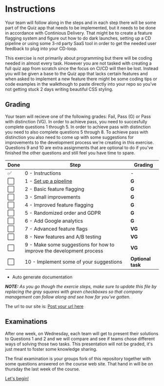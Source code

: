 # Instructions
Your team will follow along in the steps and in each step there will be some part of the Quiz app that needs to be implemented, but it needs to be done in accordance with Continious Delivery. That might be to create a feature flagging system and figure out how to do dark launches, setting up a CD pipeline or using some 3-rd party SaaS tool in order to get the needed user feedback to plug into your CD-loop.

This exercise is not primarily about programming but there will be coding needed in almost every task. However you are not tasked with creating a full quiz app from scratch since the focus on CI/CD will then be lost. Instead you will be given a base to the Quiz app that lacks certain features and when asked to implement a new feature there might be some coding tips or code examples in the walkthough to paste directly into your repo so you've not getting stuck 2 days writing beautiful CSS styling.

## Grading
Your team will recieve one of the following grades: Fail, Pass (G) or Pass with distinction (VG). In order to achieve pass, you need to succesfully complete questions 1 through 5. In order to achieve pass with distinction you need to also complete questions 5 through 8. To achieve pass with distinction you also need to come up with some suggestions for improvements to the development process we're creating in this exercise. Questions 9 and 10 are extra assignments that are optional to do if you've finished the other questions and still feel you have time to spare.

Done | Step | Grading
--- | --- | ---
✅ | 0 - Instructions | -
⬜ | 1 - [Set up a pipeline](1-pipeline.md) | **G**
⬜ | 2 - Basic feature flagging | **G**
⬜ | 3 - Small improvements | **G**
⬜ | 4 - Improved feature flagging | **G**
⬜ | 5 - Randomized order and GDPR | **G**
⬜ | 6 - Add Google analytics | **G**
⬜ | 7 - Advanced feature flags | **VG**
⬜ | 8 - New features and A/B testing | **VG**
⬜ | 9 - Make some suggestions for how to improve the development process | **VG**
⬜ | 10 - Implement some of your suggestions | **Optional task**

- Auto generate documentation

***NOTE:** As you go though the exercie steps, make sure to update this file by replacing the gray squares with green checkboxes so that company management can follow along and see how far you've gotten.*

The url to our site is:
[Post your url here](http://your-super-site-url.web.app)


## Examinations
After one week, on Wednesday, each team will get to present their solutions to Questions 1 and 2 and we will compare and see if teams chose different ways of solving those two tasks. This presentation will not be graded, it's just meant to foster some knowledge sharing.

The final examination is your groups fork of this repository together with some questions answered on the course web site. That hand in will be on thursday the last week of the course.


[Let's begin!](1-pipeline.md)
